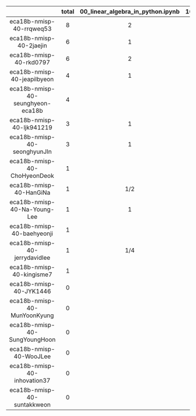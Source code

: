 |    |   total  |  00_linear_algebra_in_python.ipynb  |  10_vector_addition_subtraction.ipynb  |  20_vector_dot_cross_product.ipynb  |  30_3D_line_plane.ipynb  |
|:--:|:----:|:----:|:----:|:----:|:----:|
| eca18b-nmisp-40-rrqweq53 | 8 | 2 | 2 | 4 |   |
| eca18b-nmisp-40-2jaejin | 6 | 1 | 3 | 3/2 | 1/2  |
| eca18b-nmisp-40-rkd0797 | 6 | 2 | 1 | 2 | 1  |
| eca18b-nmisp-40-jeapilbyeon | 4 | 1 | 1 | 1 | 1  |
| eca18b-nmisp-40-seunghyeon-eca18b | 4 |  | 2 | 1 | 1  |
| eca18b-nmisp-40-ljk941219 | 3 | 1 |  | 1 | 1  |
| eca18b-nmisp-40-seonghyunJIn | 3 | 1 | 1 | 1 |   |
| eca18b-nmisp-40-ChoHyeonDeok | 1 |  |  | 1 |   |
| eca18b-nmisp-40-HanGiNa | 1 | 1/2 |  | 1/2 |   |
| eca18b-nmisp-40-Na-Young-Lee | 1 | 1 |  |  |   |
| eca18b-nmisp-40-baehyeonji | 1 |  | 1/2 | 1/2 |   |
| eca18b-nmisp-40-jerrydavidlee | 1 | 1/4 | 1/4 | 1/4 | 1/4  |
| eca18b-nmisp-40-kingisme7 | 1 |  | 1/2 | 1/2 |   |
| eca18b-nmisp-40-JYK1446 | 0 |  |  |  |   |
| eca18b-nmisp-40-MunYoonKyung | 0 |  |  |  |   |
| eca18b-nmisp-40-SungYoungHoon | 0 |  |  |  |   |
| eca18b-nmisp-40-WooJLee | 0 |  |  |  |   |
| eca18b-nmisp-40-inhovation37 | 0 |  |  |  |   |
| eca18b-nmisp-40-suntakkweon | 0 |  |  |  |   |
